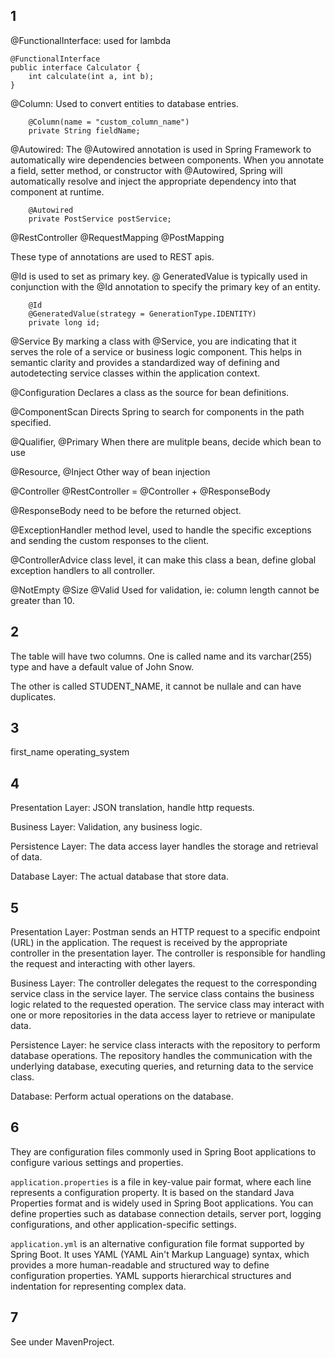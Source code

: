 ## 1
@FunctionalInterface: used for lambda
```
@FunctionalInterface
public interface Calculator {
    int calculate(int a, int b);
}
```

@Column: Used to convert entities to database entries.
```
    @Column(name = "custom_column_name")
    private String fieldName;
```

@Autowired: The @Autowired annotation is used in Spring Framework to automatically wire dependencies between components. When you annotate a field, setter method, or constructor with @Autowired, Spring will automatically resolve and inject the appropriate dependency into that component at runtime.
```
    @Autowired
    private PostService postService;
```

@RestController
@RequestMapping
@PostMapping

These type of annotations are used to REST apis.

@Id is used to set as primary key.
@ GeneratedValue is typically used in conjunction with the @Id annotation to specify the primary key of an entity.
``` 
    @Id
    @GeneratedValue(strategy = GenerationType.IDENTITY)
    private long id;
```

@Service
By marking a class with @Service, you are indicating that it serves the role of a service or business logic component. This helps in semantic clarity and provides a standardized way of defining and autodetecting service classes within the application context.

@Configuration
Declares a class as the source for bean definitions.

@ComponentScan
Directs Spring to search for components in the path specified.

@Qualifier, @Primary
When there are mulitple beans, decide which bean to use

@Resource, @Inject
Other way of bean injection

@Controller
@RestController = @Controller + @ResponseBody

@ResponseBody need to be before the returned object.




@ExceptionHandler
method level, used to handle the specific exceptions and sending the custom responses to the client.

@ControllerAdvice
class level, it can make this class a bean, define global exception handlers to all controller.

@NotEmpty
@Size
@Valid
Used for validation, ie: column length cannot be greater than 10.


## 2
The table will have two columns.
One is called name and its varchar(255) type and have a default value of John Snow.

The other is called STUDENT_NAME, it cannot be nullale and can have duplicates.

## 3
first_name
operating_system

## 4
Presentation Layer: JSON translation, handle http requests.

Business Layer: Validation, any business logic.

Persistence Layer: The data access layer handles the storage and retrieval of data.

Database Layer: The actual database that store data.

## 5
Presentation Layer:
Postman sends an HTTP request to a specific endpoint (URL) in the application.
The request is received by the appropriate controller in the presentation layer.
The controller is responsible for handling the request and interacting with other layers.

Business Layer:
The controller delegates the request to the corresponding service class in the service layer.
The service class contains the business logic related to the requested operation.
The service class may interact with one or more repositories in the data access layer to retrieve or manipulate data.

Persistence Layer:
he service class interacts with the repository to perform database operations.
The repository handles the communication with the underlying database, executing queries, and returning data to the service class.

Database:
Perform actual operations on the database.

## 6
They are configuration files commonly used in Spring Boot applications to configure various settings and properties.

`application.properties` is a file in key-value pair format, where each line represents a configuration property. It is based on the standard Java Properties format and is widely used in Spring Boot applications. You can define properties such as database connection details, server port, logging configurations, and other application-specific settings.

`application.yml` is an alternative configuration file format supported by Spring Boot. It uses YAML (YAML Ain't Markup Language) syntax, which provides a more human-readable and structured way to define configuration properties. YAML supports hierarchical structures and indentation for representing complex data.

## 7
See under MavenProject.